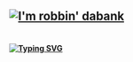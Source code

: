 ## <a href=""><img src="https://tenor.com/view/king-vader-robin-the-bank-bank-robber-robbery-gif-10134582" alt="I'm robbin' dabank" /></a>
#### <br><a href="https://git.io/typing-svg"><img src="https://readme-typing-svg.demolab.com?font=Gloria+Hallelujah&size=25&duration=2500&pause=1050&color=BD5EB8D2&repeat=false&width=700&lines=+;I+also+code+in+my+spare+time" alt="Typing SVG" /></a>

